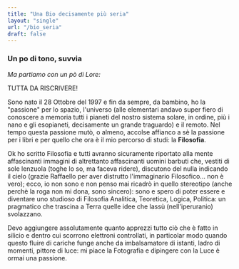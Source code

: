 ```yaml
---
title: "Una Bio decisamente più seria"
layout: "single"
url: "/bio_seria"
draft: false
---
```



### Un po di tono, suvvia

_Ma partiamo con un pò di Lore:_

TUTTA DA RISCRIVERE!

Sono nato il 28 Ottobre del 1997 e fin da sempre, da bambino, ho la "passione" per lo spazio, l'universo (alle elementari andavo super fiero di conoscere a memoria tutti i pianeti del nostro sistema solare, in ordine, più i nano e gli esopianeti, decisamente un grande traguardo) e il remoto. Nel tempo questa passione mutò, o almeno, accolse affianco a sè la passione per i libri e per quello che ora è il mio percorso di studi: la **Filosofia**.

Ok ho scritto Filosofia e tutti avranno sicuramente riportato alla mente affascinanti immagini di altrettanto affascinanti uomini barbuti che, vestiti di sole lenzuola (toghe lo so, ma faceva ridere), discutono del nulla indicando il cielo (grazie Raffaello per aver distrutto l'immaginario Filosofico... non è vero); ecco, io non sono e non penso mai ricadrò in quello stereotipo (anche perchè la roga non mi dona, sono sincero): sono e spero di poter essere e diventare uno studioso di Filosofia Analitica, Teoretica, Logica, Politica: un pragmatico che trascina a Terra quelle idee che lassù (nell'iperuranio) svolazzano.

Devo aggiungere assolutamente quanto apprezzi tutto ciò che è fatto in silicio e dentro cui scorrono elettroni controllati, in particolar modo quando questo fluire di cariche funge anche da imbalsamatore di istanti, ladro di momenti, pittore di luce: mi piace la Fotografia e dipingere con la Luce è ormai una passione.

